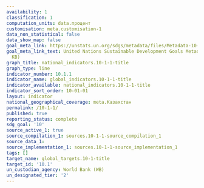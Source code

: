 ```yaml
---
availability: 1
classification: 1
computation_units: data.процент
customisation: meta.customisation-1
data_non_statistical: false
data_show_map: false
goal_meta_link: https://unstats.un.org/sdgs/metadata/files/Metadata-10-01-01.pdf
goal_meta_link_text: United Nations Sustainable Development Goals Metadata (PDF 221
  KB)
graph_title: national_indicators.10-1-1-title
graph_type: line
indicator_number: 10.1.1
indicator_name: global_indicators.10-1-1-title
indicator_available: national_indicators.10-1-1-title
indicator_sort_order: 10-01-01
layout: indicator
national_geographical_coverage: meta.Казахстан
permalink: /10-1-1/
published: true
reporting_status: complete
sdg_goal: '10'
source_active_1: true
source_compilation_1: sources.10-1-1-source_compilation_1
source_data_1:
source_implementation_1: sources.10-1-1-source_implementation_1
tags: []
target_name: global_targets.10-1-title
target_id: '10.1'
un_custodian_agency: World Bank (WB)
un_designated_tier: '2'
---
```

